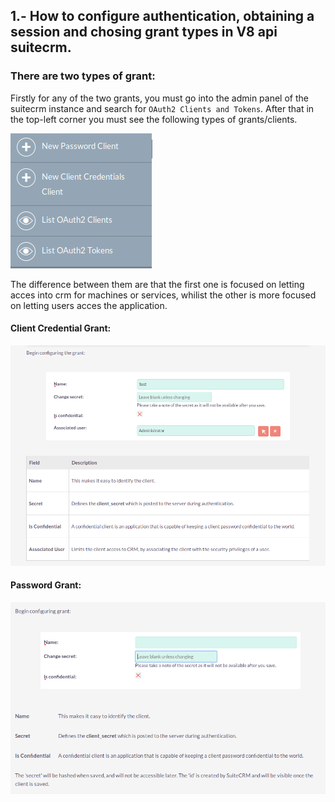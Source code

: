  ## 1.-  How to configure authentication, obtaining a session and chosing grant types in V8 api suitecrm.

<h3>There are two types of grant:</h3>

Firstly for any of the two grants, you must go into the admin panel of the suitecrm instance and search for `OAuth2 Clients and Tokens`. After that in the top-left corner you must see the following types of grants/clients.

![Grant_Types](https://github.com/btactic/suitecrm_v8_api_btactic_doc/blob/master/images/Point_1_1.png)

The difference between them are that the first one is focused on letting acces into crm for machines or services, whilist the other is more focused on letting users acces the application.

<h4>Client Credential Grant:</h4>

![Client_Credential](https://github.com/btactic/suitecrm_v8_api_btactic_doc/blob/master/images/Point_1_2.png)

<h4>Password Grant:</h4>

![Password_Credential](https://github.com/btactic/suitecrm_v8_api_btactic_doc/blob/master/images/Point_1_3.png)

